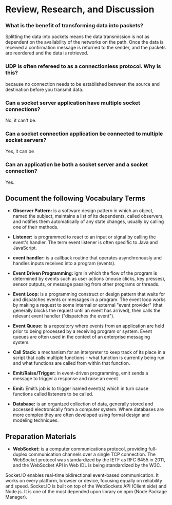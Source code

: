 
# Review, Research, and Discussion

### What is the benefit of transforming data into packets?

Splitting the data into packets means the data transmission is not as dependent on the availability of the networks on the path. Once the data is received a confirmation message is returned to the sender, and the packets are reordered and the data is retrieved.

### UDP is often refereed to as a connectionless protocol. Why is this?

 because no connection needs to be established between the source and destination before you transmit data. 

 ### Can a socket server application have multiple socket connections?

No, it can't be.

### Can a socket connection application be connected to multiple socket servers?

Yes, it can be

### Can an application be both a socket server and a socket connection?

Yes.

## Document the following Vocabulary Terms


* **Observer Pattern:** is a software design pattern in which an object, named the subject, maintains a list of its dependents, called observers, and notifies them automatically of any state changes, usually by calling one of their methods.

* **Listener:** is programmed to react to an input or signal by calling the event's handler. The term event listener is often specific to Java and JavaScript.

* **event handler:** is a callback routine that operates asynchronously and handles inputs received into a program (events).

* **Event Driven Programming:** igm in which the flow of the program is determined by events such as user actions (mouse clicks, key presses), sensor outputs, or message passing from other programs or threads.

* **Event Loop:** is a programming construct or design pattern that waits for and dispatches events or messages in a program. The event loop works by making a request to some internal or external "event provider" (that generally blocks the request until an event has arrived), then calls the relevant event handler ("dispatches the event").

* **Event Queue:** is a repository where events from an application are held prior to being processed by a receiving program or system. Event queues are often used in the context of an enterprise messaging system.

* **Call Stack:** a mechanism for an interpreter to keep track of its place in a script that calls multiple functions - what function is currently being run and what functions are called from within that function.

* **Emit/Raise/Trigger:**  in event-driven programming, emit sends a message to trigger a response and raise an event

* **Emit:** Emit’s job is to trigger named event(s) which in turn cause functions called listeners to be called.

* **Database:** is an organized collection of data, generally stored and accessed electronically from a computer system. Where databases are more complex they are often developed using formal design and modeling techniques.

## Preparation Materials

* **WebSocket:** is a computer communications protocol, providing full-duplex communication channels over a single TCP connection. The WebSocket protocol was standardized by the IETF as RFC 6455 in 2011, and the WebSocket API in Web IDL is being standardized by the W3C.

Socket.IO enables real-time bidirectional event-based communication. It works on every platform, browser or device, focusing equally on reliability and speed. Socket.IO is built on top of the WebSockets API (Client side) and Node.js. It is one of the most depended upon library on npm (Node Package Manager).

